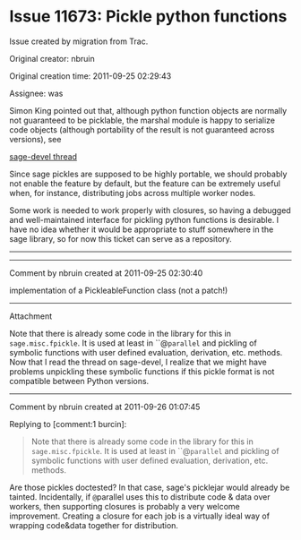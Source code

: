 # Issue 11673: Pickle python functions

Issue created by migration from Trac.

Original creator: nbruin

Original creation time: 2011-09-25 02:29:43

Assignee: was

Simon King pointed out that, although python function objects are normally not guaranteed to be picklable, the marshal module is happy to serialize code objects (although portability of the result is not guaranteed across versions), see

[sage-devel thread](http://groups.google.com/group/sage-devel/browse_thread/thread/f1a213d1cac0719c)

Since sage pickles are supposed to be highly portable, we should probably not enable the feature by default, but the feature can be extremely useful when, for instance, distributing jobs across multiple worker nodes.

Some work is needed to work properly with closures, so having a debugged and well-maintained interface for pickling python functions is desirable. I have no idea whether it would be appropriate to stuff somewhere in the sage library, so for now this ticket can serve as a repository.

------


---

Comment by nbruin created at 2011-09-25 02:30:40

implementation of a PickleableFunction class (not a patch!)


---

Attachment

Note that there is already some code in the library for this in `sage.misc.fpickle`. It is used at least in ``@`parallel` and pickling of symbolic functions with user defined evaluation, derivation, etc. methods. Now that I read the thread on sage-devel, I realize that we might have problems unpickling these symbolic functions if this pickle format is not compatible between Python versions.


---

Comment by nbruin created at 2011-09-26 01:07:45

Replying to [comment:1 burcin]:
> Note that there is already some code in the library for this in `sage.misc.fpickle`. It is used at least in ``@`parallel` and pickling of symbolic functions with user defined evaluation, derivation, etc. methods.

Are those pickles doctested? In that case, sage's picklejar would already be tainted. Incidentally, if `@`parallel uses this to distribute code & data over workers, then supporting closures is probably a very welcome improvement. Creating a closure for each job is a virtually ideal way of wrapping code&data together for distribution.
